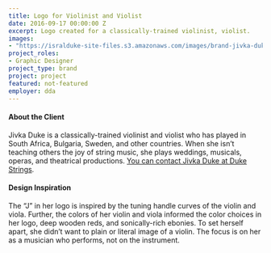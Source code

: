 ```yaml
---
title: Logo for Violinist and Violist
date: 2016-09-17 00:00:00 Z
excerpt: Logo created for a classically-trained violinist, violist.
images:
- "https://isralduke-site-files.s3.amazonaws.com/images/brand-jivka-duke-violinist-musician-designed-isral-duke.jpg"
project_roles:
- Graphic Designer
project_type: brand
project: project
featured: not-featured
employer: dda
---
```

#### About the Client

Jivka Duke is a classically-trained violinist and violist who has played in South Africa, Bulgaria, Sweden, and other countries. When she isn’t teaching others the joy of string music, she plays weddings, musicals, operas, and theatrical productions. <a href="https://dukestrings.com" title="Duke Strings" target="_blank">You can contact Jivka Duke at Duke Strings</a>. 

#### Design Inspiration

The “J” in her logo is inspired by the tuning handle curves of the violin and viola. Further, the colors of her violin and viola informed the color choices in her logo, deep wooden reds, and sonically-rich ebonies. To set herself apart, she didn’t want to plain or literal image of a violin. The focus is on her as a musician who performs, not on the instrument.
